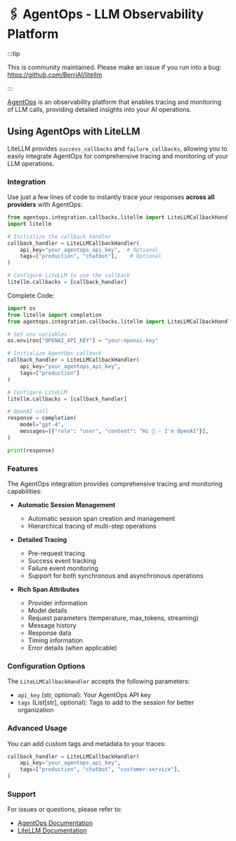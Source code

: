 # 🖇️ AgentOps - LLM Observability Platform

:::tip

This is community maintained. Please make an issue if you run into a bug:
https://github.com/BerriAI/litellm

:::

[AgentOps](https://docs.agentops.ai) is an observability platform that enables tracing and monitoring of LLM calls, providing detailed insights into your AI operations.

## Using AgentOps with LiteLLM

LiteLLM provides `success_callbacks` and `failure_callbacks`, allowing you to easily integrate AgentOps for comprehensive tracing and monitoring of your LLM operations.

### Integration

Use just a few lines of code to instantly trace your responses **across all providers** with AgentOps:

```python
from agentops.integration.callbacks.litellm import LiteLLMCallbackHandler
import litellm

# Initialize the callback handler
callback_handler = LiteLLMCallbackHandler(
    api_key="your_agentops_api_key",  # Optional
    tags=["production", "chatbot"],    # Optional
)

# Configure LiteLLM to use the callback
litellm.callbacks = [callback_handler]
```

Complete Code:

```python
import os
from litellm import completion
from agentops.integration.callbacks.litellm import LiteLLMCallbackHandler

# Set env variables
os.environ["OPENAI_API_KEY"] = "your-openai-key"

# Initialize AgentOps callback
callback_handler = LiteLLMCallbackHandler(
    api_key="your_agentops_api_key",
    tags=["production"]
)

# Configure LiteLLM
litellm.callbacks = [callback_handler]

# OpenAI call
response = completion(
    model="gpt-4",
    messages=[{"role": "user", "content": "Hi 👋 - I'm OpenAI"}],
)

print(response)
```

### Features

The AgentOps integration provides comprehensive tracing and monitoring capabilities:

- **Automatic Session Management**
  - Automatic session span creation and management
  - Hierarchical tracing of multi-step operations

- **Detailed Tracing**
  - Pre-request tracing
  - Success event tracking
  - Failure event monitoring
  - Support for both synchronous and asynchronous operations

- **Rich Span Attributes**
  - Provider information
  - Model details
  - Request parameters (temperature, max_tokens, streaming)
  - Message history
  - Response data
  - Timing information
  - Error details (when applicable)

### Configuration Options

The `LiteLLMCallbackHandler` accepts the following parameters:

- `api_key` (str, optional): Your AgentOps API key
- `tags` (List[str], optional): Tags to add to the session for better organization

### Advanced Usage

You can add custom tags and metadata to your traces:

```python
callback_handler = LiteLLMCallbackHandler(
    api_key="your_agentops_api_key",
    tags=["production", "chatbot", "customer-service"],
)
```

### Support

For issues or questions, please refer to:
- [AgentOps Documentation](https://docs.agentops.ai)
- [LiteLLM Documentation](https://docs.litellm.ai) 